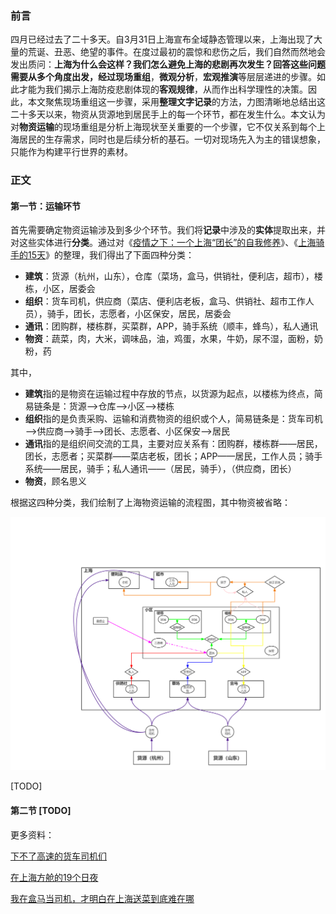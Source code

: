 ### 前言

四月已经过去了二十多天。自3月31日上海宣布全域静态管理以来，上海出现了大量的荒诞、丑恶、绝望的事件。在度过最初的震惊和悲伤之后，我们自然而然地会发出质问：**上海为什么会这样？我们怎么避免上海的悲剧再次发生？**回答这些问题需要从多个角度出发，经过**现场重组**，**微观分析**，**宏观推演**等层层递进的步骤。如此才能为我们揭示上海防疫悲剧体现的**客观规律**，从而作出科学理性的决策。因此，本文聚焦现场重组这一步骤，采用**整理文字记录**的方法，力图清晰地总结出这二十多天以来，物资从货源地到居民手上的每一个环节，都在发生什么。本文认为对**物资运输**的现场重组是分析上海现状至关重要的一个步骤，它不仅关系到每个上海居民的生存需求，同时也是后续分析的基石。一切对现场先入为主的错误想象，只能作为构建平行世界的素材。



### 正文

#### 第一节：运输环节

首先需要确定物资运输涉及到多少个环节。我们将**记录**中涉及的**实体**提取出来，并对这些实体进行**分类**。通过对《[疫情之下：一个上海“团长”的自我修养](https://mp.weixin.qq.com/s/6WsT5CcslXBd-wDmGOA1Wg)》、《[上海骑手的15天](https://mp.weixin.qq.com/s/hA8hV60XV2DKaEg9_kl3Ig)》的整理，我们得出了下面四种分类：

- **建筑**：货源（杭州，山东），仓库（菜场，盒马，供销社，便利店，超市），楼栋，小区，居委会
- **组织**：货车司机，供应商（菜店、便利店老板，盒马、供销社、超市工作人员），骑手，团长，志愿者，小区保安，居民，居委会
- **通讯**：团购群，楼栋群，买菜群，APP，骑手系统（顺丰，蜂鸟），私人通讯
- **物资**：蔬菜，肉，大米，调味品，油，鸡蛋，水果，牛奶，尿不湿，面粉，奶粉，药

其中，

- **建筑**指的是物资在运输过程中存放的节点，以货源为起点，以楼栋为终点，简易链条是：货源——>仓库——>小区——>楼栋
- **组织**指的是负责采购、运输和消费物资的组织或个人，简易链条是：货车司机——>供应商——>骑手——>团长、志愿者、小区保安——>居民
- **通讯**指的是组织间交流的工具，主要对应关系有：团购群，楼栋群——居民，团长，志愿者；买菜群——菜店老板，团长；APP——居民，工作人员；骑手系统——居民，骑手；私人通讯——（居民，骑手），（供应商，团长）
- **物资**，顾名思义

根据这四种分类，我们绘制了上海物资运输的流程图，其中物资被省略：

![COVID_SH](./image/COVID_SH.png)



[TODO]

#### 第二节 [TODO]



更多资料：

[下不了高速的货车司机们](https://mp.weixin.qq.com/s/vRXrr2o_ew_ahEomtgc6yA)

[在上海方舱的19个日夜](https://mp.weixin.qq.com/s/_8EeMYE1eZZKO-qcl97YFg)

[我在盒马当司机，才明白在上海送菜到底难在哪](https://mp.weixin.qq.com/s/3qW86520C6Xt8g97_K9lMw)